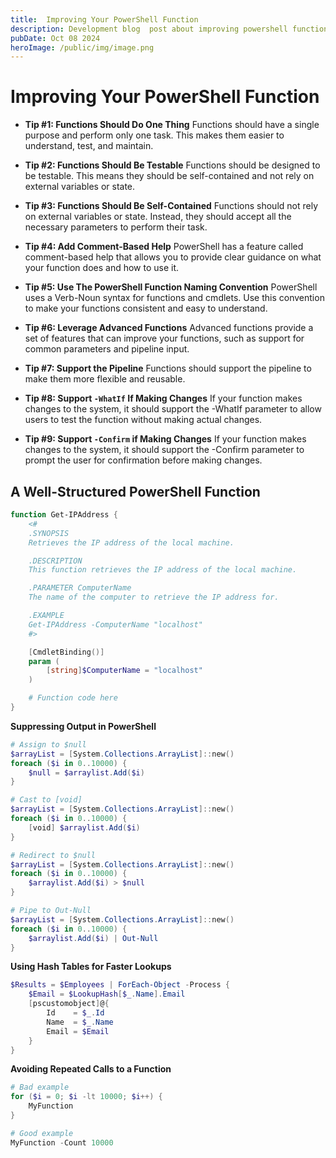 ```yaml
---
title:  Improving Your PowerShell Function
description: Development blog  post about improving powershell functions / creation of pslint
pubDate: Oct 08 2024
heroImage: /public/img/image.png
---
```


# Improving Your PowerShell Function

+ **Tip #1: Functions Should Do One Thing**
Functions should have a single purpose and perform only one task. This makes them easier to understand, test, and maintain.

+ **Tip #2: Functions Should Be Testable**
Functions should be designed to be testable. This means they should be self-contained and not rely on external variables or state.

+ **Tip #3: Functions Should Be Self-Contained**
Functions should not rely on external variables or state. Instead, they should accept all the necessary parameters to perform their task.

+ **Tip #4: Add Comment-Based Help**
PowerShell has a feature called comment-based help that allows you to provide clear guidance on what your function does and how to use it.

+ **Tip #5: Use The PowerShell Function Naming Convention**
PowerShell uses a Verb-Noun syntax for functions and cmdlets. Use this convention to make your functions consistent and easy to understand.

+ **Tip #6: Leverage Advanced Functions**
Advanced functions provide a set of features that can improve your functions, such as support for common parameters and pipeline input.

+ **Tip #7: Support the Pipeline**
Functions should support the pipeline to make them more flexible and reusable.

+ **Tip #8: Support `-WhatIf` If Making Changes**
If your function makes changes to the system, it should support the -WhatIf parameter to allow users to test the function without making actual changes.

+ **Tip #9: Support `-Confirm` if Making Changes**
If your function makes changes to the system, it should support the -Confirm parameter to prompt the user for confirmation before making changes.

## A Well-Structured PowerShell Function

```powershell
function Get-IPAddress {
    <#
    .SYNOPSIS
    Retrieves the IP address of the local machine.

    .DESCRIPTION
    This function retrieves the IP address of the local machine.

    .PARAMETER ComputerName
    The name of the computer to retrieve the IP address for.

    .EXAMPLE
    Get-IPAddress -ComputerName "localhost"
    #>

    [CmdletBinding()]
    param (
        [string]$ComputerName = "localhost"
    )

    # Function code here
}
```

**Suppressing Output in PowerShell**

```powershell
# Assign to $null
$arrayList = [System.Collections.ArrayList]::new()
foreach ($i in 0..10000) {
    $null = $arraylist.Add($i)
}

# Cast to [void]
$arrayList = [System.Collections.ArrayList]::new()
foreach ($i in 0..10000) {
    [void] $arraylist.Add($i)
}

# Redirect to $null
$arrayList = [System.Collections.ArrayList]::new()
foreach ($i in 0..10000) {
    $arraylist.Add($i) > $null
}

# Pipe to Out-Null
$arrayList = [System.Collections.ArrayList]::new()
foreach ($i in 0..10000) {
    $arraylist.Add($i) | Out-Null
}
```

**Using Hash Tables for Faster Lookups**

```powershell
$Results = $Employees | ForEach-Object -Process {
    $Email = $LookupHash[$_.Name].Email
    [pscustomobject]@{
        Id    = $_.Id
        Name  = $_.Name
        Email = $Email
    }
}
```

**Avoiding Repeated Calls to a Function**

```powershell
# Bad example
for ($i = 0; $i -lt 10000; $i++) {
    MyFunction
}

# Good example
MyFunction -Count 10000
```
